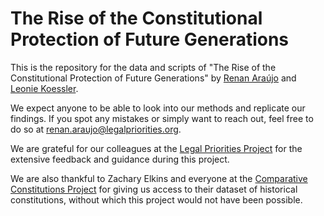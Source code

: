 # The Rise of the Constitutional Protection of Future Generations

This is  the repository for the data and scripts of "The Rise of the Constitutional Protection of Future Generations" by [Renan Araújo](araujorenan.com) and [Leonie Koessler](https://www.legalpriorities.org/team/leonie-koessler.html).

We expect anyone to be able to look into our methods and replicate our findings. If you spot any mistakes or simply want to reach out, feel free to do so at renan.araujo@legalpriorities.org.

We are grateful for our colleagues at the [Legal Priorities Project](legalpriorities.org/) for the extensive feedback and guidance during this project.

We are also thankful to Zachary Elkins and everyone at the [Comparative Constitutions Project](https://comparativeconstitutionsproject.org/) for giving us access to their dataset of historical constitutions, without which this project would not have been possible.
